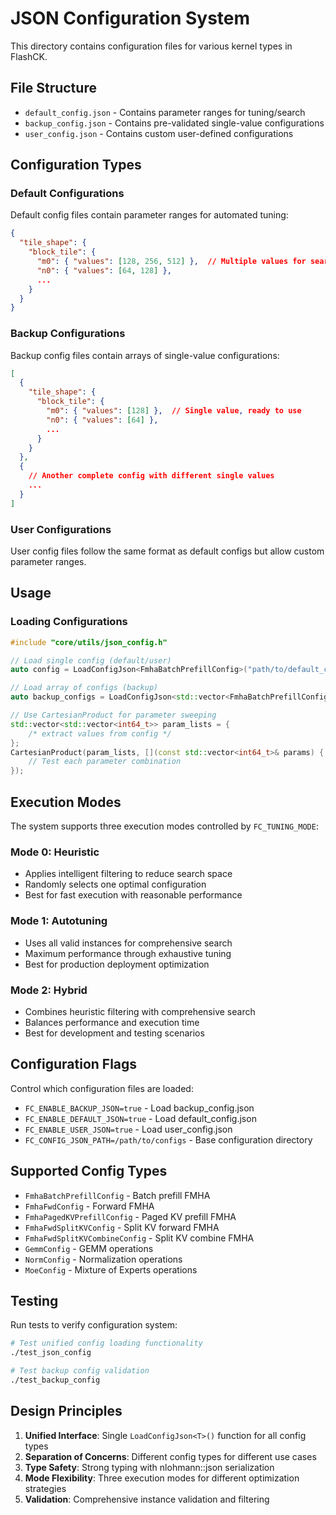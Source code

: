 # JSON Configuration System

This directory contains configuration files for various kernel types in FlashCK.

## File Structure

- `default_config.json` - Contains parameter ranges for tuning/search
- `backup_config.json` - Contains pre-validated single-value configurations
- `user_config.json` - Contains custom user-defined configurations

## Configuration Types

### Default Configurations
Default config files contain parameter ranges for automated tuning:
```json
{
  "tile_shape": {
    "block_tile": {
      "m0": { "values": [128, 256, 512] },  // Multiple values for search
      "n0": { "values": [64, 128] },
      ...
    }
  }
}
```

### Backup Configurations  
Backup config files contain arrays of single-value configurations:
```json
[
  {
    "tile_shape": {
      "block_tile": {
        "m0": { "values": [128] },  // Single value, ready to use
        "n0": { "values": [64] },
        ...
      }
    }
  },
  {
    // Another complete config with different single values
    ...
  }
]
```

### User Configurations
User config files follow the same format as default configs but allow custom parameter ranges.

## Usage

### Loading Configurations
```cpp
#include "core/utils/json_config.h"

// Load single config (default/user)
auto config = LoadConfigJson<FmhaBatchPrefillConfig>("path/to/default_config.json");

// Load array of configs (backup)
auto backup_configs = LoadConfigJson<std::vector<FmhaBatchPrefillConfig>>("path/to/backup_config.json");

// Use CartesianProduct for parameter sweeping
std::vector<std::vector<int64_t>> param_lists = {
    /* extract values from config */
};
CartesianProduct(param_lists, [](const std::vector<int64_t>& params) {
    // Test each parameter combination
});
```

## Execution Modes

The system supports three execution modes controlled by `FC_TUNING_MODE`:

### Mode 0: Heuristic
- Applies intelligent filtering to reduce search space
- Randomly selects one optimal configuration
- Best for fast execution with reasonable performance

### Mode 1: Autotuning  
- Uses all valid instances for comprehensive search
- Maximum performance through exhaustive tuning
- Best for production deployment optimization

### Mode 2: Hybrid
- Combines heuristic filtering with comprehensive search
- Balances performance and execution time
- Best for development and testing scenarios

## Configuration Flags

Control which configuration files are loaded:

- `FC_ENABLE_BACKUP_JSON=true` - Load backup_config.json
- `FC_ENABLE_DEFAULT_JSON=true` - Load default_config.json  
- `FC_ENABLE_USER_JSON=true` - Load user_config.json
- `FC_CONFIG_JSON_PATH=/path/to/configs` - Base configuration directory

## Supported Config Types

- `FmhaBatchPrefillConfig` - Batch prefill FMHA
- `FmhaFwdConfig` - Forward FMHA  
- `FmhaPagedKVPrefillConfig` - Paged KV prefill FMHA
- `FmhaFwdSplitKVConfig` - Split KV forward FMHA
- `FmhaFwdSplitKVCombineConfig` - Split KV combine FMHA
- `GemmConfig` - GEMM operations
- `NormConfig` - Normalization operations
- `MoeConfig` - Mixture of Experts operations

## Testing

Run tests to verify configuration system:
```bash
# Test unified config loading functionality
./test_json_config

# Test backup config validation
./test_backup_config
```

## Design Principles

1. **Unified Interface**: Single `LoadConfigJson<T>()` function for all config types
2. **Separation of Concerns**: Different config types for different use cases
3. **Type Safety**: Strong typing with nlohmann::json serialization
4. **Mode Flexibility**: Three execution modes for different optimization strategies
5. **Validation**: Comprehensive instance validation and filtering
